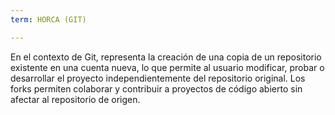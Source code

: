 ```yaml
---
term: HORCA (GIT)

---
```

En el contexto de Git, representa la creación de una copia de un repositorio existente en una cuenta nueva, lo que permite al usuario modificar, probar o desarrollar el proyecto independientemente del repositorio original. Los forks permiten colaborar y contribuir a proyectos de código abierto sin afectar al repositorio de origen.